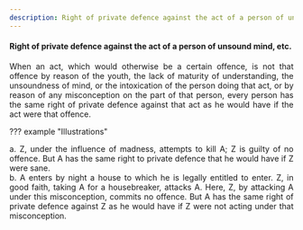 ```yaml
---
description: Right of private defence against the act of a person of unsound mind, etc.
---
```


#### Right of private defence against the act of a person of unsound mind, etc.
<div style="text-align: justify">

When an act, which would otherwise be a certain offence, is not that offence by reason of the youth, the lack of maturity of understanding, the unsoundness of mind, or the intoxication of the person doing that act, or by reason of any misconception on the part of that person, every person has the same right of private defence against that act as he would have if the act were that offence.

</div>

??? example "Illustrations"
    <div style="text-align: justify"> a. Z, under the influence of madness, attempts to kill A; Z is guilty of no offence. But A has the same right to private defence that he would have if Z were sane.
    <div style="text-align: justify"> b. A enters by night a house to which he is legally entitled to enter. Z, in good faith, taking A for a housebreaker, attacks A. Here, Z, by attacking A under this misconception, commits no offence. But A has the same right of private defence against Z as he would have if Z were not acting under that misconception.
